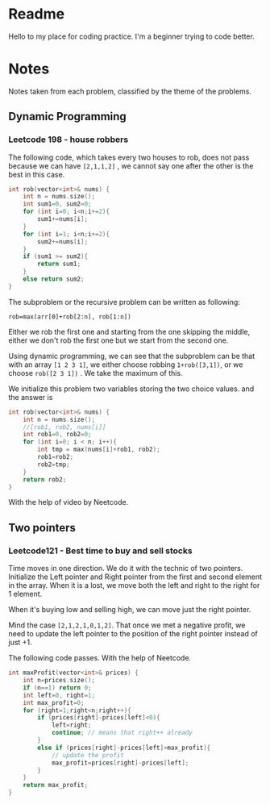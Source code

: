 # Readme
Hello to my place for coding practice. I'm a beginner trying to code better.


# Notes
Notes taken from each problem, classified by the theme of the problems.

## Dynamic Programming
### Leetcode 198 - house robbers

The following code, which takes every two houses to rob, does not pass because we can have `[2,1,1,2]`
, we cannot say one after the other is the best in this case.
```c++
int rob(vector<int>& nums) {
    int n = nums.size();
    int sum1=0, sum2=0;
    for (int i=0; i<n;i+=2){
        sum1+=nums[i];
    }
    for (int i=1; i<n;i+=2){
        sum2+=nums[i];
    }
    if (sum1 >= sum2){
        return sum1;
    }
    else return sum2;
}
```

The subproblem or the recursive problem can be written as following:
```text
rob=max(arr[0]+rob[2:n], rob[1:n])
```
Either we rob the first one and starting from the one skipping the middle,
either we don't rob the first one but we start from the second one.

Using dynamic programming, we can see that the subproblem can be 
that with an array `[1 2 3 1]`, we either choose robbing `1+rob([3,1])`, or we choose `rob([2 3 1])`
. We take the maximum of this.

We initialize this problem two variables storing the two choice values. and the answer is
```c++
int rob(vector<int>& nums) {
    int n = nums.size();
    //[rob1, rob2, nums[i]]
    int rob1=0, rob2=0;
    for (int i=0; i < n; i++){
        int tmp = max(nums[i]+rob1, rob2);
        rob1=rob2;
        rob2=tmp;
    }
    return rob2;
}
```
With the help of video by Neetcode.


## Two pointers
### Leetcode121 - Best time to buy and sell stocks

Time moves in one direction. We do it with the technic of two pointers.
Initialize the Left pointer and Right pointer from the first and second element in the array.
When it is a lost, we move both the left and right to the right for 1 element.

When it's buying low and selling high, we can move just the right pointer.

Mind the case `[2,1,2,1,0,1,2]`. That once we met a negative profit, 
we need to update the left pointer to the position of the right pointer instead of just +1.

The following code passes. With the help of Neetcode.
```c++
int maxProfit(vector<int>& prices) {
    int n=prices.size();
    if (n==1) return 0;
    int left=0, right=1;
    int max_profit=0;
    for (right=1;right<n;right++){
        if (prices[right]-prices[left]<0){
            left=right;
            continue; // means that right++ already
        }
        else if (prices[right]-prices[left]>max_profit){
            // update the profit
            max_profit=prices[right]-prices[left];
        }
    }
    return max_profit;
}
```